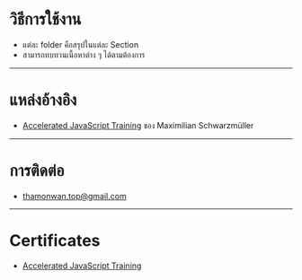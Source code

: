 # วิธีการใช้งาน
- แต่ละ folder คือสรุปในแต่ละ Section
- สามารถทบทวนเนื้อหาต่าง ๆ ได้ตามต้องการ

---
# แหล่งอ้างอิง
- [Accelerated JavaScript Training](https://www.udemy.com/share/1004FaBUMZeFhWQHQ=/?xref=E0cbc1dUQXkJSV82AT0GJVUWTx4dChQ%2BVFE=) ของ Maximilian Schwarzmüller
---
# การติดต่อ
- thamonwan.top@gmail.com
---
# Certificates
- [Accelerated JavaScript Training](https://www.thamonwan.top/certificates/)
